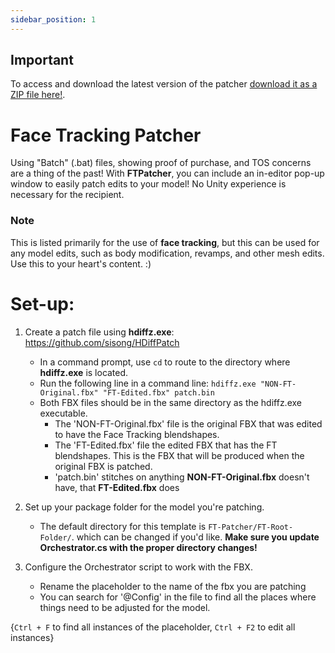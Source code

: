 ```yaml
---
sidebar_position: 1
---
```


## Important
To access and download the latest version of the patcher [download it as a ZIP file here!](https://github.com/hantnor/FTPatcher).

# Face Tracking Patcher
Using "Batch" (.bat) files, showing proof of purchase, and TOS concerns are a thing of the past! With **FTPatcher**, you can include an in-editor pop-up window to easily patch edits to your model! No Unity experience is necessary for the recipient.

### Note
This is listed primarily for the use of **face tracking**, but this can be used for any model edits, such as body modification, revamps, and other mesh edits. Use this to your heart's content. :)

# Set-up:
 1. Create a patch file using **hdiffz.exe**: https://github.com/sisong/HDiffPatch
    - In a command prompt, use ```cd``` to route to the directory where **hdiffz.exe** is located.
    - Run the following line in a command line:
 ```hdiffz.exe "NON-FT-Original.fbx" "FT-Edited.fbx" patch.bin``` 
    - Both FBX files should be in the same directory as the hdiffz.exe executable. 
       - The 'NON-FT-Original.fbx' file is the original FBX that was edited to have the Face Tracking blendshapes. 
       - The 'FT-Edited.fbx' file the edited FBX that has the FT blendshapes. This is the FBX that will be produced when the original FBX is patched.
       - 'patch.bin' stitches on anything **NON-FT-Original.fbx** doesn't have, that **FT-Edited.fbx** does

 2. Set up your package folder for the model you're patching.
    - The default directory for this template is ```FT-Patcher/FT-Root-Folder/```. which can be changed if you'd like. **Make sure you update Orchestrator.cs with the proper directory changes!**
 
 3. Configure the Orchestrator script to work with the FBX.
    - Rename the placeholder to the name of the fbx you are patching
    - You can search for '@Config' in the file to find all the places where things need to be adjusted for the model.
    
{```Ctrl + F``` to find all instances of the placeholder, ```Ctrl + F2``` to edit all instances}
